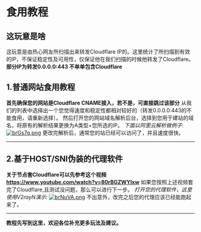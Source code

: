 # 食用教程

## 这玩意是啥
这玩意是由热心网友所扫描出来转发Cloudflare IP的。这里统计了所扫描到有效的IP，不保证稳定性及可用性，仅保证他在我们扫描的时候他转发了Cloudflare。
**部分IP为转发0.0.0.0:443 不单单包含Cloudflare**

## 1.普通网站食用教程
**首先确保您的网站是Cloudflare CNAME接入，若不是，可直接跳过该部分**
从我们的列表中选择出一个您觉得速度和稳定性都相对较好的（转发0.0.0.0:443的不能食用，请重新选择）。
然后打开您的网站域名解析后台，选择到您用于建站的域名，将原有的解析结果更换为A类型+您所选的IP。
*下面以阿里云解析做例子:*
[![brGs7q.png](https://s1.ax1x.com/2022/03/06/brGs7q.png)](https://imgtu.com/i/brGs7q)
更改完解析后，通常您的站已经可以访问了，并且速度很快。


----------


## 2.基于HOST/SNI伪装的代理软件
**关于节点套Cloudflare可以先参考这个视频 https://www.youtube.com/watch?v=80rBGZWYlxw**
如果您按照上述视频套完了Cloudflare,且测试没问题，那么可以进行下一步。
*打开您的代理软件，这里使用V2rayN演示:*
[![brNuVA.png](https://s1.ax1x.com/2022/03/06/brNuVA.png)](https://imgtu.com/i/brNuVA)
不出意外，改完之后您的代理应该已经能跑起来了。

----------
**教程先写到这里，欢迎各位补充更多玩法及建议。**

